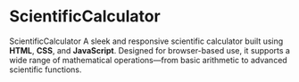 # ScientificCalculator
ScientificCalculator  A sleek and responsive scientific calculator built using **HTML**, **CSS**, and **JavaScript**. Designed for browser-based use, it supports a wide range of mathematical operations—from basic arithmetic to advanced scientific functions.
